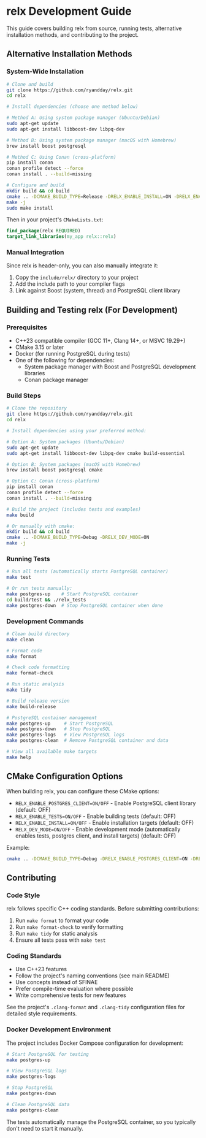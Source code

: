 # relx Development Guide

This guide covers building relx from source, running tests, alternative installation methods, and contributing to the project.

## Alternative Installation Methods

### System-Wide Installation

```bash
# Clone and build
git clone https://github.com/ryandday/relx.git
cd relx

# Install dependencies (choose one method below)

# Method A: Using system package manager (Ubuntu/Debian)
sudo apt-get update
sudo apt-get install libboost-dev libpq-dev

# Method B: Using system package manager (macOS with Homebrew)
brew install boost postgresql

# Method C: Using Conan (cross-platform)
pip install conan
conan profile detect --force
conan install . --build=missing

# Configure and build
mkdir build && cd build
cmake .. -DCMAKE_BUILD_TYPE=Release -DRELX_ENABLE_INSTALL=ON -DRELX_ENABLE_POSTGRES_CLIENT=ON
make -j
sudo make install
```

Then in your project's `CMakeLists.txt`:

```cmake
find_package(relx REQUIRED)
target_link_libraries(my_app relx::relx)
```

### Manual Integration

Since relx is header-only, you can also manually integrate it:

1. Copy the `include/relx/` directory to your project
2. Add the include path to your compiler flags
3. Link against Boost (system, thread) and PostgreSQL client library

## Building and Testing relx (For Development)

### Prerequisites

- C++23 compatible compiler (GCC 11+, Clang 14+, or MSVC 19.29+)
- CMake 3.15 or later
- Docker (for running PostgreSQL during tests)
- One of the following for dependencies:
  - System package manager with Boost and PostgreSQL development libraries
  - Conan package manager

### Build Steps

```bash
# Clone the repository
git clone https://github.com/ryandday/relx.git
cd relx

# Install dependencies using your preferred method:

# Option A: System packages (Ubuntu/Debian)
sudo apt-get update
sudo apt-get install libboost-dev libpq-dev cmake build-essential

# Option B: System packages (macOS with Homebrew)
brew install boost postgresql cmake

# Option C: Conan (cross-platform)
pip install conan
conan profile detect --force
conan install . --build=missing

# Build the project (includes tests and examples)
make build

# Or manually with cmake:
mkdir build && cd build
cmake .. -DCMAKE_BUILD_TYPE=Debug -DRELX_DEV_MODE=ON
make -j
```

### Running Tests

```bash
# Run all tests (automatically starts PostgreSQL container)
make test

# Or run tests manually:
make postgres-up    # Start PostgreSQL container
cd build/test && ./relx_tests
make postgres-down  # Stop PostgreSQL container when done
```

### Development Commands

```bash
# Clean build directory
make clean

# Format code
make format

# Check code formatting
make format-check

# Run static analysis
make tidy

# Build release version
make build-release

# PostgreSQL container management
make postgres-up     # Start PostgreSQL
make postgres-down   # Stop PostgreSQL  
make postgres-logs   # View PostgreSQL logs
make postgres-clean  # Remove PostgreSQL container and data

# View all available make targets
make help
```

## CMake Configuration Options

When building relx, you can configure these CMake options:

- `RELX_ENABLE_POSTGRES_CLIENT=ON/OFF` - Enable PostgreSQL client library (default: OFF)
- `RELX_ENABLE_TESTS=ON/OFF` - Enable building tests (default: OFF) 
- `RELX_ENABLE_INSTALL=ON/OFF` - Enable installation targets (default: OFF)
- `RELX_DEV_MODE=ON/OFF` - Enable development mode (automatically enables tests, postgres client, and install targets) (default: OFF)

Example:
```bash
cmake .. -DCMAKE_BUILD_TYPE=Debug -DRELX_ENABLE_POSTGRES_CLIENT=ON -DRELX_ENABLE_TESTS=ON
```

## Contributing

### Code Style

relx follows specific C++ coding standards. Before submitting contributions:

1. Run `make format` to format your code
2. Run `make format-check` to verify formatting
3. Run `make tidy` for static analysis
4. Ensure all tests pass with `make test`

### Coding Standards

- Use C++23 features
- Follow the project's naming conventions (see main README)
- Use concepts instead of SFINAE
- Prefer compile-time evaluation where possible
- Write comprehensive tests for new features

See the project's `.clang-format` and `.clang-tidy` configuration files for detailed style requirements.

### Docker Development Environment

The project includes Docker Compose configuration for development:

```bash
# Start PostgreSQL for testing
make postgres-up

# View PostgreSQL logs
make postgres-logs

# Stop PostgreSQL
make postgres-down

# Clean PostgreSQL data
make postgres-clean
```

The tests automatically manage the PostgreSQL container, so you typically don't need to start it manually. 